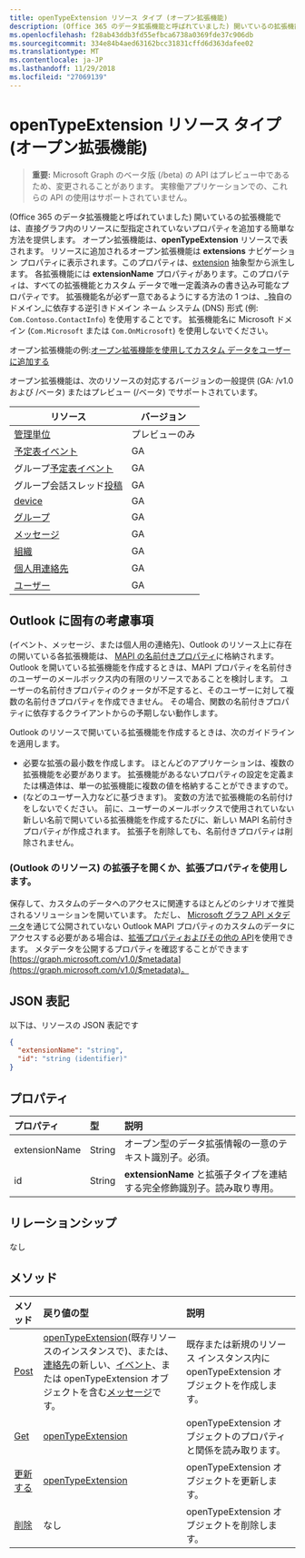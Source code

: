 ```yaml
---
title: openTypeExtension リソース タイプ (オープン拡張機能)
description: (Office 365 のデータ拡張機能と呼ばれていました) 開いているの拡張機能では、直接グラフ内のリソースに型指定されていないプロパティを追加する簡単な方法を提供します。
ms.openlocfilehash: f28ab43ddb3fd55efbca6738a0369fde37c906db
ms.sourcegitcommit: 334e84b4aed63162bcc31831cffd6d363dafee02
ms.translationtype: MT
ms.contentlocale: ja-JP
ms.lasthandoff: 11/29/2018
ms.locfileid: "27069139"
---
```

# <a name="opentypeextension-resource-type-open-extensions"></a>openTypeExtension リソース タイプ (オープン拡張機能)

> **重要:** Microsoft Graph のベータ版 (/beta) の API はプレビュー中であるため、変更されることがあります。 実稼働アプリケーションでの、これらの API の使用はサポートされていません。

(Office 365 のデータ拡張機能と呼ばれていました) 開いているの拡張機能では、直接グラフ内のリソースに型指定されていないプロパティを追加する簡単な方法を提供します。
オープン拡張機能は、**openTypeExtension** リソースで表されます。 リソースに追加されるオープン拡張機能は **extensions** ナビゲーション プロパティに表示されます。このプロパティは、[extension](extension.md) 抽象型から派生します。  各拡張機能には **extensionName** プロパティがあります。このプロパティは、すべての拡張機能とカスタム データで唯一定義済みの書き込み可能なプロパティです。 拡張機能名が必ず一意であるようにする方法の 1 つは、_独自のドメイン_に依存する逆引きドメイン ネーム システム (DNS) 形式 (例: `Com.Contoso.ContactInfo`) を使用することです。 拡張機能名に Microsoft ドメイン (`Com.Microsoft` または `Com.OnMicrosoft`) を使用しないでください。

オープン拡張機能の例:[オープン拡張機能を使用してカスタム データをユーザーに追加する](/graph/extensibility-open-users)

オープン拡張機能は、次のリソースの対応するバージョンの一般提供 (GA: /v1.0 および /ベータ) またはプレビュー (/ベータ) でサポートされています。

| リソース | バージョン |
|---------------|-------|
| [管理単位](administrativeunit.md)  | プレビューのみ |
| [予定表イベント](event.md) | GA |
| グループ[予定表イベント](event.md) | GA |
| グループ会話スレッド[投稿](post.md) | GA |
| [device](device.md) | GA |
| [グループ](group.md) | GA |
| [メッセージ](message.md) | GA |
| [組織](organization.md) | GA |
| [個人用連絡先](contact.md) | GA |
| [ユーザー](user.md) | GA |

## <a name="outlook-specific-considerations"></a>Outlook に固有の考慮事項

(イベント、メッセージ、または個人用の連絡先)、Outlook のリソース上に存在の開いている各拡張機能は、 [MAPI の名前付きプロパティ](https://msdn.microsoft.com/library/cc765864(v=office.15).aspx)に格納されます。 Outlook を開いている拡張機能を作成するときは、MAPI プロパティを名前付きのユーザーのメールボックス内の有限のリソースであることを検討します。 ユーザーの名前付きプロパティのクォータが不足すると、そのユーザーに対して複数の名前付きプロパティを作成できません。 その場合、関数の名前付きプロパティに依存するクライアントからの予期しない動作します。

Outlook のリソースで開いている拡張機能を作成するときは、次のガイドラインを適用します。

- 必要な拡張の最小数を作成します。 ほとんどのアプリケーションは、複数の拡張機能を必要があります。 拡張機能があるないプロパティの設定を定義または構造体は、単一の拡張機能に複数の値を格納することができますので。
- (などのユーザー入力などに基づきます)。 変数の方法で拡張機能の名前付けをしないでください。 前に、ユーザーのメールボックスで使用されていない新しい名前で開いている拡張機能を作成するたびに、新しい MAPI 名前付きプロパティが作成されます。 拡張子を削除しても、名前付きプロパティは削除されません。

### <a name="use-open-extensions-for-outlook-resources-or-extended-properties"></a>(Outlook のリソース) の拡張子を開くか、拡張プロパティを使用します。

保存して、カスタムのデータへのアクセスに関連するほとんどのシナリオで推奨されるソリューションを開いています。 ただし、 [Microsoft グラフ API メタデータ](https://developer.microsoft.com/graph/docs/overview/call_api)を通じて公開されていない Outlook MAPI プロパティのカスタムのデータにアクセスする必要がある場合は、[拡張プロパティおよびその他の API](extended-properties-overview.md)を使用できます。 メタデータを公開するプロパティを確認することができます[https://graph.microsoft.com/v1.0/$metadata](https://graph.microsoft.com/v1.0/$metadata)。

## <a name="json-representation"></a>JSON 表記

以下は、リソースの JSON 表記です

<!-- {
  "blockType": "resource",
  "optionalProperties": [

  ],
  "@odata.type": "microsoft.graph.opentypeextension"
}-->

```json
{
  "extensionName": "string",
  "id": "string (identifier)"
}

```

## <a name="properties"></a>プロパティ

| プロパティ | 型 | 説明 |
|:---------------|:--------|:----------|
|extensionName|String|オープン型のデータ拡張情報の一意のテキスト識別子。必須。|
|id|String| **extensionName** と拡張子タイプを連結する完全修飾識別子。読み取り専用。|

## <a name="relationships"></a>リレーションシップ

なし

## <a name="methods"></a>メソッド

| メソッド | 戻り値の型 | 説明 |
|:---------------|:--------|:----------|
|[Post](../api/opentypeextension-post-opentypeextension.md) | [openTypeExtension](opentypeextension.md)(既存リソースのインスタンスで)、または、[連絡先](../resources/contact.md)の新しい、[イベント](../resources/event.md)、または openTypeExtension オブジェクトを含む[メッセージ](../resources/message.md)です。 | 既存または新規のリソース インスタンス内に openTypeExtension オブジェクトを作成します。|
|[Get](../api/opentypeextension-get.md) | [openTypeExtension](opentypeextension.md) |openTypeExtension オブジェクトのプロパティと関係を読み取ります。|
|[更新する](../api/opentypeextension-update.md) | [openTypeExtension](opentypeextension.md) |openTypeExtension オブジェクトを更新します。 |
|[削除](../api/opentypeextension-delete.md) | なし |openTypeExtension オブジェクトを削除します。 |

<!-- uuid: 8fcb5dbc-d5aa-4681-8e31-b001d5168d79
2015-10-25 14:57:30 UTC -->
<!-- {
  "type": "#page.annotation",
  "description": "openTypeExtension resource",
  "keywords": "",
  "section": "documentation",
  "tocPath": ""
}-->